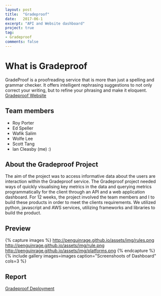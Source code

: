 ```yaml
---
layout: post
title:  "Gradeproof"
date:   2017-06-1
excerpt: "API and Website dashboard"
project: true
tag:
- Gradeproof
comments: false
---
```



# What is Gradeproof
GradeProof is a proofreading service that is more than just a spelling and grammar checker. It offers intelligent rephrasing suggestions to not only correct your writing, but to refine your phrasing and make it eloquent.
[Gradeproof Website](https://gradeproof.com/)


## Team members
* Roy Porter
* Ed Speller
* Wafik Salim
* Wolfe Lee
* Scott Tang
* Ian Cleasby (me) :)


## About the Gradeproof Project
The aim of the project was to access informative data about the users are interaction within the Gradeproof service. The Gradeproof project needed ways of quickly visualising key metrics in the data and querying metrics programmatically for the client through an API and a web application dashboard. For 12 weeks, the project involved the team members and I to build these products in order to meet the clients requirements. We utilized python, javascript and AWS services, utilizing frameworks and libraries to build the product.

## Preview
{% capture images %}
    http://penguinrage.github.io/assets/img/rules.png
    http://penguinrage.github.io/assets/img/rule.png
    http://penguinrage.github.io/assets/img/platforms.png
{% endcapture %}
{% include gallery images=images caption="Screenshoots of Dashboard" cols=3 %}



## Report
 [Gradeproof Deployment](https://penguinrage.github.io/assets/pdf/gradeproof-doc.pdf)

